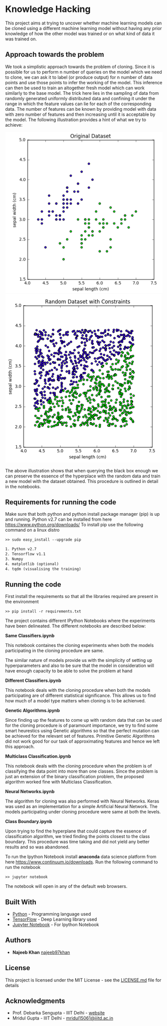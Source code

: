 # Knowledge Hacking
This project aims at trying to uncover whether machine learning models can be cloned using a different machine learning model without having any prior knowledge of how the other model was trained or on what kind of data it was trained on.

## Approach towards the problem
We took a simplistic approach towards the problem of cloning. Since it is possible for us to perform n number of queries on the model which we need to clone, we can ask it to label (or produce output) for n number of data points and use those points to infer the working of the model. This inference can then be used to train an altogether fresh model which can work similarly to the base model. The trick here lies in the sampling of data from randomly generated uniformly distributed data and confining it under the range in which the feature values can lie for each of the corresponding data. The number of features can be known by providing model with data with zero number of features and then increasing until it is acceptable by the model. The following illustration provides a hint of what we try to achieve:


![Original Iris](images/original_iris.png)
![Constrained Iris](images/constrained_iris.png)


The above illustration shows that when querying the black box enough we can preserve the essence of the hyperplace with the random data and train a new model with the dataset obtained. This procedure is outlined in detail in the notebooks.

## Requirements for running the code
Make sure that both python and python install package manager (pip) is up and running. 
Python v2.7 can be installed from here https://www.python.org/downloads/
To install pip use the following command on a linux distro
```
>> sudo easy_install --upgrade pip
```
```
1. Python v2.7
2. Tensorflow v1.1
3. Numpy
4. matplotlib (optional)
4. tqdm (visualising the training)
```

## Running the code
First install the requirements so that all the libraries required are present in the environment
```
>> pip install -r requirements.txt
```

The project contains different IPython Notebooks where the experiments have been delineated. The different notebooks are described below:

**Same Classifiers.ipynb**

This notebook containes the cloning experiments when both the models participating in the cloning procedure are same. 

The similar nature of models provide us with the simplicity of setting up hyperparameters and also to be sure that the model in consideration will have enough capacity to be able to solve the problem at hand


**Different Classifiers.ipynb**

This notebook deals with the cloning procedure when both the models participating are of different statistical significance. This allows us to find how much of a model type matters when cloning is to be achienved.


**Genetic Algorithms.ipynb**

Since finding up the features to come up with random data that can be used for the cloning procedure is of paramount importance, we try to find some smart heurestics using Genetic algorithms so that the perfect mutation can be achieved for the relevant set of features. Primitive Genetic Algorithms did not work good for our task of approximating features and hence we left this approach.

**Multiclass Classification.ipynb**

This notebook deals with the cloning procedure when the problem is of classifying the data point into more than one classes. Since the problem is just an extension of the binary classification problem, the proposed algorithm worked fine with Multiclass Classification.


**Neural Networks.ipynb**

The algorithm for cloning was also performed with Neural Networks. Keras was used as an implementation for a simple Artificial Neural Network. The models participating under cloning procedure were same at both the levels.


**Class Boundary.ipynb**

Upon trying to find the hyperplane that could capture the essence of classification algorithm, we tried finding the points closest to the class boundary. This procedure was time taking and did not yield any better results and so was abandoned.


To run the Ipython Notebook install **anaconda** data science platform from here https://www.continuum.io/downloads.
Run the following command to run the notebook
```
>> jupyter notebook
```
The notebook will open in any of the default web browsers.

## Built With

* [Python](https://www.python.org/) - Programming language used
* [TensorFlow](https://www.tensorflow.org//) - Deep Learning library used
* [Jupyter Notebook](http://jupyter.org/) - For Ipython Notebook


## Authors

* **Najeeb Khan** [najeeb97khan](https://github.com/najeeb97khan)


## License

This project is licensed under the MIT License - see the [LICENSE.md](LICENSE.md) file for details

## Acknowledgments

* Prof. Debarka Sengupta - IIIT Delhi - [website](https://www.debarka.com)
* Mridul Gupta - IIIT Delhi - [mridul15061@iiitd.ac.in](mridul15061@iiitd.ac.in)


